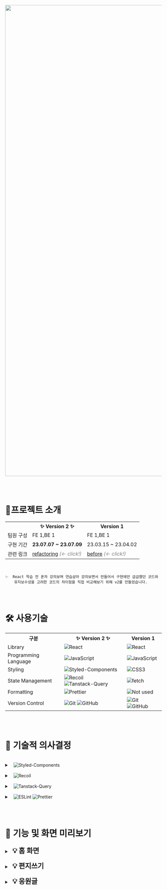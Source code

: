 <p align="center">

<img width="1511" alt="mainImg" src="https://github.com/finalProject-12/finalproject-12FE/assets/109677566/d2ca433f-6ad6-47c8-83c6-1c618bb3c0bc">

</p>

<br/><br/>

# **🎯프로젝트 소개**

<table>
  <tr>
    <th></th>
    <th>✨ Version 2️ ✨</th>
    <th>Version 1️</th>
  </tr>
  <tr>
    <td>팀원 구성</td>
    <td>FE 1,BE 1</td>
    <td>FE 1,BE 1</td>
  </tr>
  <tr>
    <td>구현 기간</td>
    <td><b>23.07.07 ~ 23.07.09 </b></td>
    <td>23.03.15 ~ 23.04.02 </td>
  </tr>
  <tr>
    <td>관련 링크</td>
    <td>
      <a target="_blank" rel="noopener noreferrer nofollow" href="https://github.com/H14-Capsule/newClientCapsule">refactoring</a>
      <i style="color: gray;">(← click!)</i>
    </td>
    <td>
      <a target="_blank" rel="noopener noreferrer nofollow" href="https://github.com/H14-Capsule/capsule-client">before</a>
      <i style="color: gray;">(← click!)</i>
    </td>
  </tr>
</table>

<br/>

    ✨  React 학습 전 혼자 강의보며 연습삼아 강의보면서 만들어서 구현에만 급급했던 코드와
        유지보수성을 고려한 코드의 차이점을 직접 비교해보기 위해 v2를 만들었습니다.

<br/><br/>

# **🛠️ 사용기술**

<table>
  <tr>
    <th>구분</th>
    <th>✨ Version 2️ ✨</th>
    <th>Version 1️</th>
  </tr>
  <tr>
    <td>Library</td>
    <td>
      <img src="https://img.shields.io/badge/React-5DC1DA?style=for-the-badge&logo=React&logoColor=white" alt="React">
    </td>
    <td>
      <img src="https://img.shields.io/badge/React-5DC1DA?style=for-the-badge&logo=React&logoColor=white" alt="React">
    </td>
  </tr>
  <tr>
    <td>Programming Language</td>
    <td>
      <img src="https://img.shields.io/badge/TypeScript-3178C6.svg?style=for-the-badge&logo=TypeScript&logoColor=white" alt="JavaScript">
    </td>
    <td>
      <img src="https://img.shields.io/badge/JavaScript-F7E025.svg?style=for-the-badge&logo=JavaScript&logoColor=white" alt="JavaScript">
    </td>
  </tr>
  <tr>
    <td>Styling</td>
    <td>
      <img src="https://img.shields.io/badge/styled--components-DB7093?style=for-the-badge&logo=styled-components&logoColor=white" alt="Styled-Components">
    </td>
    <td>
      <img src="https://img.shields.io/badge/CSS3-4169E1.svg?style=for-the-badge&logo=CSS&logoColor=white" alt="CSS3">
    </td>
  </tr>
  <tr>
    <td>State Management</td>
    <td>
      <img src="https://img.shields.io/badge/recoil-5D4EFF?style=for-the-badge&logo=Recoil&logoColor=white" alt="Recoil">
      <img src="https://img.shields.io/badge/tanstack--query-FF4759?style=for-the-badge&logo=react-query&logoColor=white" alt="Tanstack-Query">
    </td>
        <td>
      <img src="https://img.shields.io/badge/fetch-2C2C2C?style=for-the-badge&logo=fetch&logoColor=white" alt="fetch">
    </td>
  </tr>
  <tr>
  <tr>
    <td>Formatting</td>
    <td>
      <img src="https://img.shields.io/badge/Prettier-F7B93E?style=for-the-badge&logo=prettier&logoColor=white" alt="Prettier">
    </td>
    <td>
      <img src="https://img.shields.io/badge/Not--used-FFF.svg?style=for-the-badge" alt="Not used">
    </td>
  </tr>
  <tr>
    <td>Version Control</td>
    <td><img src="https://img.shields.io/badge/git-%23F05033.svg?style=for-the-badge&logo=git&logoColor=white" alt="Git"> <img src="https://img.shields.io/badge/github-%23121011.svg?style=for-the-badge&logo=github&logoColor=white" alt="GitHub"></td>
    <td><img src="https://img.shields.io/badge/git-%23F05033.svg?style=for-the-badge&logo=git&logoColor=white" alt="Git"> <img src="https://img.shields.io/badge/github-%23121011.svg?style=for-the-badge&logo=github&logoColor=white" alt="GitHub"></td>
  </tr>
</table>

<br/><br/>

# 💭 기술적 의사결정

<br/>

<details>
  <summary>
    &nbsp;&nbsp;
    <img src="https://img.shields.io/badge/styled--components-DB7093?style=for-the-badge&logo=styled-components&logoColor=white" alt="Styled-Components">
  </summary>
  <br/>

    Styled-Components는 CSS-in-JS이므로 컴포넌트 단위로 스타일을 관리할 수 있으며
    JavaScript 표현식을 이용해 컴포넌트의 상태나 데이터에 따라 스타일을 동적으로 변경할 수 있습니다.

    또한 인라인으로 className이나 id로 스타일을 주는 것 보다 더 깔끔하며 react 공부를 하면서
    꾸준히 사용했던 경험이 있으므로 빠른 구현을 위해 Styled-Components를 선정하였습니다.

  <br/>
</details>

<br/>

<details>
  <summary>
    &nbsp;&nbsp;
    <img src="https://img.shields.io/badge/recoil-5D4EFF?style=for-the-badge&logo=Recoil&logoColor=white" alt="Recoil">
  </summary>
  <br/>

    ver.1의 기존 코드는 storage에만 편지내용을 저장해서 편지내용이 초기화되는걸 방지했었습니다.

    ver.2를 새롭게 구현하며 react스러운 코드를 작성하고 싶었으며 atom을 기반으로 한 상태관리의 학습을
    위해 Recoil을 선정하였습니다.

  <br/>
</details>

<br/>

<details>
  <summary>
    &nbsp;&nbsp;
    <img src="https://img.shields.io/badge/tanstack--query-FF4759?style=for-the-badge&logo=react-query&logoColor=white" alt="Tanstack-Query">
  </summary>
  <br/>

    ver.1에서는 fetch를 이용해서 서버와 API통신을 했었는데
    ver.2에서는 코드를 좀 더 간결화하고 가독성있으며 유지보수에 용이한 Axios를 사용하였고
    캐싱처리인 이전의 데이터나 리소스를 임시로 저장해 다음 요청 시 저장된 데이터를 사용함으로써
    서버 부하를 줄이고 성능을 향상시키므로, 이러한 기능을 지원하는 Tanstack-Query를 함께 사용했습니다.

  <br/>
</details>

<br/>

<details>
  <summary>
    &nbsp;&nbsp;
    <img src="https://img.shields.io/badge/ESLint-4B3263?style=for-the-badge&logo=eslint&logoColor=white" alt="ESLint">
    <img src="https://img.shields.io/badge/Prettier-F7B93E?style=for-the-badge&logo=prettier&logoColor=white" alt="Prettier">
  </summary>
  <br/>

    설정해둔 컨벤션을 준수하고 있는지 체킹해주는 Prettier를 지정하여 코드 컨벤션을 일관성있게 \
    유지하기 위해 사용하였습니다.

  <br/>
</details>

<br/><br/>

# 👀 기능 및 화면 미리보기

<details>
  <summary>
    &nbsp;&nbsp;<b style="font-size: 22px;">💡 홈 화면</b>
  </summary>

![홈화면](https://github.com/finalProject-12/finalproject-12FE/assets/109677566/d47d115f-efa5-491d-9b66-1bb217ac796d)

- 홈 화면에서 편지쓰기, 응원글 쓰기로 들어갈 수 있으며
<br/>헤더에 뒤로가기 및 저장하기 기능을 넣어서 직관적인 UI를 만들었습니다.
<br/>
</details>

<br/>

<details>
  <summary>
    &nbsp;&nbsp;<b style="font-size: 22px;">💡 편지쓰기</b>
  </summary>

### 📌 편지 작성

  <table>
    <tr>
      <th>실수로 나가도 초기화되지 않는 편지</th>
    </tr>
    <tr>

![편지쓰기](https://github.com/finalProject-12/finalproject-12FE/assets/109677566/076ed29f-62ef-43ad-acf1-679f9d313b79)

</tr>

  </table>

- recoil-persist + 세션스토리지를 이용 ➡️ 새로고침시 편지내용이 초기화되는걸 방지

   <br/>

### 📌 이메일 인증

  <table>
    <tr>
      <td>

![이메일인증](https://github.com/finalProject-12/finalproject-12FE/assets/109677566/5f63ec64-a420-472e-bc22-ad5f7ea8e714)

</td>
</tr>

  </table>

- 실제 사용하는 이메일인지 확인을 위하여 편지를 받을 이메일에 인증번호를 발송해서 확인하였습니다.
- 타이머를 적용해서 인증번호 만료시간을 표시하였습니다.

<br/>
</details>

<br/>

<details>
  <summary>
    &nbsp;&nbsp;<b style="font-size: 22px;">💡 응원글</b>
  </summary>

### 📌 응원글 작성 및 리스트

![응원글 작성 및 리스트](src/assets/응원글.gif)

- 작성자, 내용에 아무것도 적히지 않고 저장을 누를 경우 입력창으로 포커스가 되도록 유효성검사를 했으며
  <br/> 응원글이 등록되면 원래 적혀있던 내용은 비워지도록 처리했습니다.

- 응원글이 등록되면 최신 등록글이 제일 위로 올라오게 처리하였으며
  <br/> 새로고침을 하지 않아도 바로바로 리스트에 추가되어서 보여지게 하였습니다.

---
